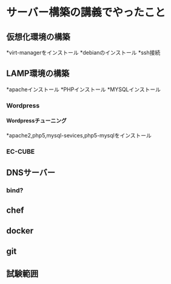 サーバー構築の講義でやったこと
==================================

## 仮想化環境の構築
*virt-managerをインストール
*debianのインストール
*ssh接続
## LAMP環境の構築
*apacheインストール
*PHPインストール
*MYSQLインストール
### Wordpress

#### Wordpressチューニング
*apache2,php5,mysql-sevices,php5-mysqlをインストール


### EC-CUBE

## DNSサーバー

### bind?

## chef

## docker

## git

## 試験範囲

